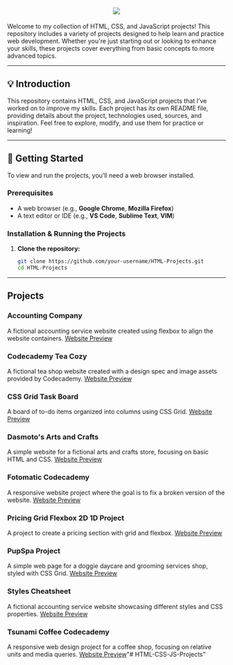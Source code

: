 <h1 align="center">
    <img src="https://readme-typing-svg.herokuapp.com/?font=Righteous&size=35&color=F76B92&center=true&vCenter=true&width=600&height=70&duration=3000&lines=HTML/CSS/JS Projects Repository;" />
</h1>    

Welcome to my collection of HTML, CSS, and JavaScript projects! This repository includes a variety of projects designed to help learn and practice web development. Whether you're just starting out or looking to enhance your skills, these projects cover everything from basic concepts to more advanced topics.

---

## 💡 Introduction

This repository contains HTML, CSS, and JavaScript projects that I’ve worked on to improve my skills. Each project has its own README file, providing details about the project, technologies used, sources, and inspiration. Feel free to explore, modify, and use them for practice or learning!

---

## 🚀 Getting Started

To view and run the projects, you’ll need a web browser installed.

### Prerequisites

- A web browser (e.g., **Google Chrome**, **Mozilla Firefox**)
- A text editor or IDE (e.g., **VS Code**, **Sublime Text**, **VIM**)

### Installation & Running the Projects

1. **Clone the repository:**
   ```bash
   git clone https://github.com/your-username/HTML-Projects.git
   cd HTML-Projects
   ```

---
## Projects
### Accounting Company
A fictional accounting service website created using flexbox to align the website containers.
[Website Preview](https://pricing-dusky.vercel.app/)

### Codecademy Tea Cozy
A fictional tea shop website created with a design spec and image assets provided by Codecademy.
[Website Preview](https://codecademy-tea-cozy.vercel.app/)

### CSS Grid Task Board
A board of to-do items organized into columns using CSS Grid.
[Website Preview](https://css-grid-task-board.vercel.app/)

### Dasmoto's Arts and Crafts
A simple website for a fictional arts and crafts store, focusing on basic HTML and CSS.
[Website Preview](https://dasmotos-arts-and-crafts.vercel.app/)

### Fotomatic Codecademy
A responsive website project where the goal is to fix a broken version of the website.
[Website Preview](https://fotomatic-codecademy.vercel.app/)

### Pricing Grid Flexbox 2D 1D Project
A project to create a pricing section with grid and flexbox.
[Website Preview](https://pricing-grid-flexbox-2d-1d-project.vercel.app/)

### PupSpa Project
A simple web page for a doggie daycare and grooming services shop, styled with CSS Grid.
[Website Preview](https://pupspa-project.vercel.app/)

### Styles Cheatsheet
A fictional accounting service website showcasing different styles and CSS properties.
[Website Preview](https://styles-cheatsheet.vercel.app/)

### Tsunami Coffee Codecademy
A responsive web design project for a coffee shop, focusing on relative units and media queries.
[Website Preview](https://tsunami-coffee-codecademy.vercel.app/)"# HTML-CSS-JS-Projects" 

